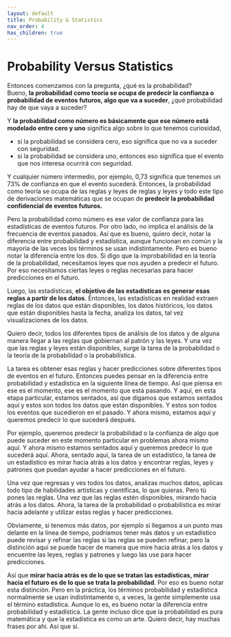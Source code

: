 ```yaml
---
layout: default
title: Probability & Statistics
nav_order: 4
has_children: true
---
```


# Probability Versus Statistics
Entonces comenzamos con la pregunta, ¿qué es la probabilidad?   
Bueno, **la probabilidad como teoría se ocupa de predecir la confianza o probabilidad de eventos futuros, algo que va a suceder**, ¿qué probabilidad hay de que vaya a suceder?

Y **la probabilidad como número es básicamente que ese número está modelado entre cero y uno** significa algo sobre lo que tenemos curiosidad, 
- si la probabilidad se considera cero, eso significa que no va a suceder con seguridad. 
- si la probabilidad se considera uno, entonces eso significa que el evento que nos interesa ocurrirá con seguridad. 

Y cualquier número intermedio, por ejemplo, 0,73 significa que tenemos un 73% de confianza en que el evento sucederá. Entonces, la probabilidad como teoría se ocupa de las reglas y leyes de reglas y leyes y todo este tipo de derivaciones matemáticas que se ocupan de **predecir la probabilidad confidencial de eventos futuros.** 

Pero la probabilidad como número es ese valor de confianza para las estadísticas de eventos futuros. Por otro lado, no implica el análisis de la frecuencia de eventos pasados. Así que es bueno, quiero decir, notar la diferencia entre probabilidad y estadística, aunque funcionan en común y la mayoría de las veces los términos se usan indistintamente. Pero es bueno notar la diferencia entre los dos. Si digo que la improbabilidad en la teoría de la probabilidad, necesitamos leyes que nos ayuden a predecir el futuro. Por eso necesitamos ciertas leyes o reglas necesarias para hacer predicciones en el futuro. 

Luego, las estadísticas, **el objetivo de las estadísticas es generar esas reglas a partir de los datos**. Entonces, las estadísticas en realidad extraen reglas de los datos que están disponibles, los datos históricos, los datos que están disponibles hasta la fecha, analiza los datos, tal vez visualizaciones de los datos. 

Quiero decir, todos los diferentes tipos de análisis de los datos y de alguna manera llegar a las reglas que gobiernan al patrón y las leyes. Y una vez que las reglas y leyes están disponibles, surge la tarea de la probabilidad o la teoría de la probabilidad o la probabilística. 

La tarea es obtener esas reglas y hacer predicciones sobre diferentes tipos de eventos en el futuro. Entonces puedes pensar en la diferencia entre probabilidad y estadística en la siguiente línea de tiempo. Así que piensa en ese es el momento, ese es el momento que está pasando. Y aquí, en esta etapa particular, estamos sentados, así que digamos que estamos sentados aquí y estos son todos los datos que están disponibles. Y estos son todos los eventos que sucedieron en el pasado. Y ahora mismo, estamos aquí y queremos predecir lo que sucederá después. 

Por ejemplo, queremos predecir la probabilidad o la confianza de algo que puede suceder en este momento particular en problemas ahora mismo aquí. Y ahora mismo estamos sentados aquí y queremos predecir lo que sucederá aquí. Ahora, sentado aquí, la tarea de un estadístico, la tarea de un estadístico es mirar hacia atrás a los datos y encontrar reglas, leyes y patrones que puedan ayudar a hacer predicciones en el futuro. 

Una vez que regresas y ves todos los datos, analizas muchos datos, aplicas todo tipo de habilidades artísticas y científicas, lo que quieras. Pero tú pones las reglas. Una vez que las reglas estén disponibles, mirando hacia atrás a los datos. Ahora, la tarea de la probabilidad o probabilística es mirar hacia adelante y utilizar estas reglas y hacer predicciones. 

Obviamente, si tenemos más datos, por ejemplo si llegamos a un punto mas delante en la línea de tiempo, podríamos tener más datos y un estadístico puede revisar y refinar las reglas si las reglas se pueden refinar, pero la distinción aquí se puede hacer de manera que mire hacia atrás a los datos y encuentre las leyes, reglas y patrones y luego las use para hacer predicciones. 

Así que **mirar hacia atrás es de lo que se tratan las estadísticas, mirar hacia el futuro es de lo que se trata la probabilidad**. Por eso es bueno notar esta distinción. Pero en la práctica, los términos probabilidad y estadística normalmente se usan indistintamente o, a veces, la gente simplemente usa el término estadística. Aunque lo es, es bueno notar la diferencia entre probabilidad y estadística. La gente incluso dice que la probabilidad es pura matemática y que la estadística es como un arte. Quiero decir, hay muchas frases por ahí. Así que sí.